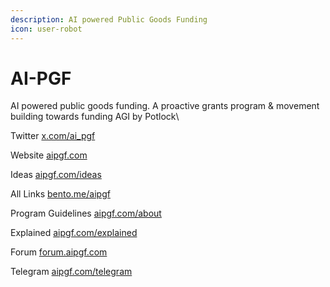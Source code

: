 ```yaml
---
description: AI powered Public Goods Funding
icon: user-robot
---
```


# AI-PGF

AI powered public goods funding. A proactive grants program & movement building towards funding AGI by Potlock\


Twitter [x.com/ai\_pgf](https://x.com/ai\_pgf)

Website [aipgf.com](https://aipgf.com)

Ideas [aipgf.com/ideas](https://aipgf.com/ideas)

All Links [bento.me/aipgf](https://bento.me/aipgf)

Program Guidelines [aipgf.com/about](https://aipgf.com/about)

Explained [aipgf.com/explained](https://aipgf.com/explained)

Forum [forum.aipgf.com ](https://forum.aipgf.com)

Telegram [aipgf.com/telegram](https://aipgf.com/telegram)
